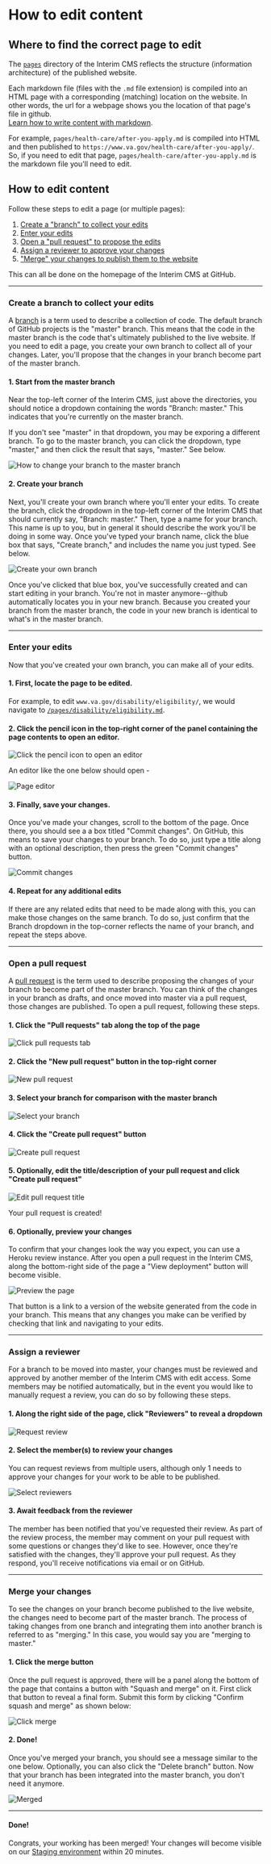 # How to edit content

## Where to find the correct page to edit
The [`pages`](https://github.com/department-of-veterans-affairs/vagov-content/tree/master/pages) directory of the Interim CMS reflects the structure (information architecture) of the published website. 

Each markdown file (files with the `.md` file extension) is compiled into an HTML page with a corresponding (matching) location on the website. In other words, the url for a webpage shows you the location of that page's file in github. <br>
[Learn how to write content with markdown](https://www.markdownguide.org).

For example, `pages/health-care/after-you-apply.md` is compiled into HTML and then published to `https://www.va.gov/health-care/after-you-apply/`. So, if you need to edit that page, `pages/health-care/after-you-apply.md` is the markdown file you'll need to edit.

## How to edit content
Follow these steps to edit a page (or multiple pages):

1. [Create a "branch" to collect your edits](#create-a-branch-to-collect-your-edits)
2. [Enter your edits](#enter-your-edits)
2. [Open a "pull request" to propose the edits](#open-a-pull-request)
3. [Assign a reviewer to approve your changes](#assign-a-reviewer)
4. ["Merge" your changes to publish them to the website](#merge-your-changes)

This can all be done on the homepage of the Interim CMS at GitHub.

---

### Create a branch to collect your edits
A [branch](https://help.github.com/articles/about-branches/) is a term used to describe a collection of code. The default branch of GitHub projects is the "master" branch. This means that the code in the master branch is the code that's ultimately published to the live website. If you need to edit a page, you create your own branch to collect all of your changes. Later, you'll propose that the changes in your branch become part of the master branch.

#### 1. Start from the master branch
Near the top-left corner of the Interim CMS, just above the directories, you should notice a dropdown containing the words "Branch: master." This indicates that you're currently on the master branch.

If you don't see "master" in that dropdown, you may be exporing a different branch. To go to the master branch, you can click the dropdown, type "master," and then click the result that says, "master." See below.

![How to change your branch to the master branch](images/find-master.png)

#### 2. Create your branch
Next, you'll create your own branch where you'll enter your edits. To create the branch, click the dropdown in the top-left corner of the Interim CMS that should currently say, "Branch: master." Then, type a name for your branch. This name is up to you, but in general it should describe the work you'll be doing in some way. Once you've typed your branch name, click the blue box that says, "Create branch," and includes the name you just typed. See below.

![Create your own branch](images/create-branch.png)

Once you've clicked that blue box, you've successfully created and can start editing in your branch. You're not in master anymore--github automatically locates you in your new branch. Because you created your branch from the master branch, the code in your new branch is identical to what's in the master branch.

---

### Enter your edits
Now that you've created your own branch, you can make all of your edits.

#### 1. First, locate the page to be edited.

For example, to edit `www.va.gov/disability/eligibility/`, we would navigate to [`/pages/disability/eligibility.md`](https://github.com/department-of-veterans-affairs/vagov-content/blob/awesome-new-branch/pages/disability/eligibility.md).

#### 2. Click the pencil icon in the top-right corner of the panel containing the page contents to open an editor.

![Click the pencil icon to open an editor](images/edit-page.png)

An editor like the one below should open -

![Page editor](images/page-editor.png)

#### 3. Finally, save your changes.
Once you've made your changes, scroll to the bottom of the page. Once there, you should see a a box titled "Commit changes". On GitHub, this means to save your changes to your branch. To do so, just type a title along with an optional description, then press the green "Commit changes" button.

![Commit changes](images/save-edits.png)

#### 4. Repeat for any additional edits
If there are any related edits that need to be made along with this, you can make those changes on the same branch. To do so, just confirm that the Branch dropdown in the top-corner reflects the name of your branch, and repeat the steps above.

---

### Open a pull request
A [pull request](https://help.github.com/articles/about-pull-requests/) is the term used to describe proposing the changes of your branch to become part of the master branch. You can think of the changes in your branch as drafts, and once moved into master via a pull request, those changes are published. To open a pull request, following these steps.

#### 1. Click the "Pull requests" tab along the top of the page

![Click pull requests tab](images/pr-tab.png)

#### 2. Click the "New pull request" button in the top-right corner

![New pull request](images/new-pr.png)

#### 3. Select your branch for comparison with the master branch

![Select your branch](images/pr-compare.png)

#### 4. Click the "Create pull request" button

![Create pull request](images/create-pr.png)

#### 5. Optionally, edit the title/description of your pull request and click "Create pull request"

![Edit pull request title](images/edit-pr-title.png)

Your pull request is created!

#### 6. Optionally, preview your changes
To confirm that your changes look the way you expect, you can use a Heroku review instance. After you open a pull request in the Interim CMS, along the bottom-right side of the page a "View deployment" button will become visible.

![Preview the page](images/view-deployment.png)

That button is a link to a version of the website generated from the code in your branch. This means that any changes you make can be verified by checking that link and navigating to your edits.

---

### Assign a reviewer
For a branch to be moved into master, your changes must be reviewed and approved by another member of the Interim CMS with edit access. Some members may be notified automatically, but in the event you would like to manually request a review, you can do so by following these steps.

#### 1. Along the right side of the page, click "Reviewers" to reveal a dropdown

![Request review](images/request-review.png)

#### 2. Select the member(s) to review your changes
You can request reviews from multiple users, although only 1 needs to approve your changes for your work to be able to be published.

![Select reviewers](images/select-members.png)

#### 3. Await feedback from the reviewer
The member has been notified that you've requested their review. As part of the review process, the member may comment on your pull request with some questions or changes they'd like to see. However, once they're satisfied with the changes, they'll approve your pull request. As they respond, you'll receive notifications via email or on GitHub.

---

### Merge your changes
To see the changes on your branch become published to the live website, the changes need to become part of the master branch. The process of taking changes from one branch and integrating them into another branch is referred to as "merging." In this case, you would say you are "merging to master."

#### 1. Click the merge button
Once the pull request is approved, there will be a panel along the bottom of the page that contains a button with "Squash and merge" on it. First click that button to reveal a final form. Submit this form by clicking "Confirm squash and merge" as shown below:

![Click merge](images/click-merge.png)

#### 2. Done!
Once you've merged your branch, you should see a message similar to the one below. Optionally, you can also click the "Delete branch" button. Now that your branch has been integrated into the master branch, you don't need it anymore.

![Merged](images/merged.png)

---

#### Done!
Congrats, your working has been merged! Your changes will become visible on our [Staging environment](https://staging.va.gov/) within 20 minutes.
